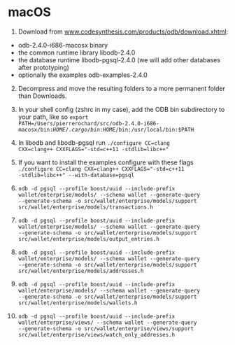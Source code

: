 macOS
==

1. Download from www.codesynthesis.com/products/odb/download.xhtml: 
 + odb-2.4.0-i686-macosx binary
 + the common runtime library libodb-2.4.0
 + the database runtime libodb-pgsql-2.4.0 (we will add other databases after prototyping) 
 + optionally the examples odb-examples-2.4.0 

2. Decompress and move the resulting folders to a more permanent folder than Downloads.

3. In your shell config (zshrc in my case), add the ODB bin subdirectory to your path, like so <code>export PATH=/Users/pierrerochard/src/odb-2.4.0-i686-macosx/bin:$HOME/.cargo/bin:$HOME/bin:/usr/local/bin:$PATH</code>

4. In libodb and libodb-pgsql run <code>./configure  CC=clang CXX=clang++ CXXFLAGS="-std=c++11 -stdlib=libc++"</code>

5. If you want to install the examples configure with these flags <code>./configure  CC=clang CXX=clang++ CXXFLAGS="-std=c++11 -stdlib=libc++" --with-database=pgsql</code>

6. <code>odb -d pgsql --profile boost/uuid --include-prefix wallet/enterprise/models/ --schema wallet --generate-query --generate-schema -o src/wallet/enterprise/models/support src/wallet/enterprise/models/transactions.h</code>
7. <code>odb -d pgsql --profile boost/uuid --include-prefix wallet/enterprise/models/ --schema wallet --generate-query --generate-schema -o src/wallet/enterprise/models/support src/wallet/enterprise/models/output_entries.h</code>
8. <code>odb -d pgsql --profile boost/uuid --include-prefix wallet/enterprise/models/ --schema wallet --generate-query --generate-schema -o src/wallet/enterprise/models/support src/wallet/enterprise/models/addresses.h</code>
9. <code>odb -d pgsql --profile boost/uuid --include-prefix wallet/enterprise/models/ --schema wallet --generate-query --generate-schema -o src/wallet/enterprise/models/support src/wallet/enterprise/models/wallets.h</code>
10. <code>odb -d pgsql --profile boost/uuid --include-prefix wallet/enterprise/views/ --schema wallet --generate-query --generate-schema -o src/wallet/enterprise/views/support src/wallet/enterprise/views/watch_only_addresses.h</code>
